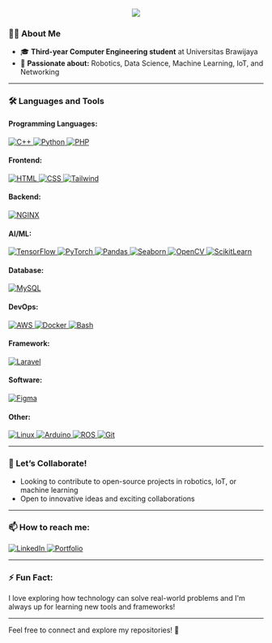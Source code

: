 <h1 align="center">
    <img src="https://readme-typing-svg.herokuapp.com/?font=Courier+New&size=30&pause=300&color=1ABC9C&center=true&vCenter=true&width=600&height=70&lines=Achmad+Rohmandzoni" />
</h1>

### 👨‍💻 About Me  
- 🎓 **Third-year Computer Engineering student** at Universitas Brawijaya  
- 🤖 **Passionate about:** Robotics, Data Science, Machine Learning, IoT, and Networking  

---

### 🛠️ Languages and Tools  

#### Programming Languages:
<p align="left">
  <a href="https://www.w3schools.com/cpp/" target="_blank">
    <img src="https://img.shields.io/badge/C/C++-%2300599C.svg?style=for-the-badge&logo=c%2B%2B&logoColor=white" alt="C++"/>
  </a>
  <a href="https://www.python.org" target="_blank">
    <img src="https://img.shields.io/badge/Python-%233776AB.svg?style=for-the-badge&logo=python&logoColor=white" alt="Python"/>
  </a>
  <a href="https://www.php.net" target="_blank">
    <img src="https://img.shields.io/badge/PHP-%23777BB4.svg?style=for-the-badge&logo=php&logoColor=white" alt="PHP"/>
  </a>
</p>

#### Frontend:
<p align="left">
  <a href="https://www.w3schools.com/html/" target="_blank">
    <img src="https://img.shields.io/badge/HTML-%23E34F26.svg?style=for-the-badge&logo=html5&logoColor=white" alt="HTML"/>
  </a>
  <a href="https://www.w3schools.com/css/" target="_blank">
    <img src="https://img.shields.io/badge/CSS-%231572B6.svg?style=for-the-badge&logo=css3&logoColor=white" alt="CSS"/>
  </a>
  <a href="https://tailwindcss.com/" target="_blank">
    <img src="https://img.shields.io/badge/Tailwind-%2306B6D4.svg?style=for-the-badge&logo=tailwindcss&logoColor=white" alt="Tailwind"/>
  </a>
</p>

#### Backend:
<p align="left">
  <a href="https://www.nginx.org/" target="_blank">
    <img src="https://img.shields.io/badge/NGINX-%23009639.svg?style=for-the-badge&logo=nginx&logoColor=white" alt="NGINX"/>
  </a>
</p>

#### AI/ML:
<p align="left">
  <a href="https://www.tensorflow.org/" target="_blank">
    <img src="https://img.shields.io/badge/TensorFlow-%23FF6F00.svg?style=for-the-badge&logo=tensorflow&logoColor=white" alt="TensorFlow"/>
  </a>
  <a href="https://pytorch.org/" target="_blank">
    <img src="https://img.shields.io/badge/PyTorch-%23EE4C2C.svg?style=for-the-badge&logo=pytorch&logoColor=white" alt="PyTorch"/>
  </a>
  <a href="https://pandas.pydata.org/" target="_blank">
    <img src="https://img.shields.io/badge/Pandas-%23150458.svg?style=for-the-badge&logo=pandas&logoColor=white" alt="Pandas"/>
  </a>
  <a href="https://seaborn.pydata.org/" target="_blank">
    <img src="https://img.shields.io/badge/Seaborn-%231A1A1A.svg?style=for-the-badge&logo=python&logoColor=white" alt="Seaborn"/>
  </a>
  <a href="https://opencv.org/" target="_blank">
    <img src="https://img.shields.io/badge/OpenCV-%235C3EE8.svg?style=for-the-badge&logo=opencv&logoColor=white" alt="OpenCV"/>
  </a>
  <a href="https://scikit-learn.org/" target="_blank">
    <img src="https://img.shields.io/badge/ScikitLearn-%23F7931E.svg?style=for-the-badge&logo=scikitlearn&logoColor=white" alt="ScikitLearn"/>
  </a>
</p>

#### Database:
<p align="left">
  <a href="https://www.mysql.com/" target="_blank">
    <img src="https://img.shields.io/badge/MySQL-%234479A1.svg?style=for-the-badge&logo=mysql&logoColor=white" alt="MySQL"/>
  </a>
</p>

#### DevOps:
<p align="left">
  <a href="https://aws.amazon.com/" target="_blank">
    <img src="https://img.shields.io/badge/AWS-%23FF9900.svg?style=for-the-badge&logo=amazonaws&logoColor=white" alt="AWS"/>
  </a>
  <a href="https://www.docker.com/" target="_blank">
    <img src="https://img.shields.io/badge/Docker-%232496ED.svg?style=for-the-badge&logo=docker&logoColor=white" alt="Docker"/>
  </a>
  <a href="https://www.gnu.org/software/bash/" target="_blank">
    <img src="https://img.shields.io/badge/Bash-%234EAA25.svg?style=for-the-badge&logo=gnu-bash&logoColor=white" alt="Bash"/>
  </a>
</p>

#### Framework:
<p align="left">
  <a href="https://laravel.com/" target="_blank">
    <img src="https://img.shields.io/badge/Laravel-%23FF2D20.svg?style=for-the-badge&logo=laravel&logoColor=white" alt="Laravel"/>
  </a>
</p>

#### Software:
<p align="left">
  <a href="https://www.figma.com/" target="_blank">
    <img src="https://img.shields.io/badge/Figma-%23F24E1E.svg?style=for-the-badge&logo=figma&logoColor=white" alt="Figma"/>
  </a>
</p>

#### Other:
<p align="left">
  <a href="https://www.linux.org/" target="_blank">
    <img src="https://img.shields.io/badge/Linux-%23FCC624.svg?style=for-the-badge&logo=linux&logoColor=black" alt="Linux"/>
  </a>
  <a href="https://www.arduino.cc/" target="_blank">
    <img src="https://img.shields.io/badge/Arduino-%2300979D.svg?style=for-the-badge&logo=arduino&logoColor=white" alt="Arduino"/>
  </a>
  <a href="https://www.ros.org/" target="_blank">
    <img src="https://img.shields.io/badge/ROS-%23223337.svg?style=for-the-badge&logo=ros&logoColor=white" alt="ROS"/>
  </a>
  <a href="https://git-scm.com/" target="_blank">
    <img src="https://img.shields.io/badge/Git-%23F05032.svg?style=for-the-badge&logo=git&logoColor=white" alt="Git"/>
  </a>
</p>

---

### 🤝 Let’s Collaborate!  
- Looking to contribute to open-source projects in robotics, IoT, or machine learning  
- Open to innovative ideas and exciting collaborations  

---

### 📫 How to reach me:    
<p>
  <a href="https://www.linkedin.com/in/achmadrohman" target="_blank">
    <img src="https://img.shields.io/badge/LinkedIn-0A66C2?style=for-the-badge&logo=linkedin&logoColor=white" alt="LinkedIn"/>
  </a>
  <a href="http://achmadrzm.site" target="_blank">
    <img src="https://img.shields.io/badge/Portfolio-000000?style=for-the-badge&logo=githubpages&logoColor=white" alt="Portfolio"/>
  </a>
</p>

---

### ⚡ Fun Fact:  
I love exploring how technology can solve real-world problems and I'm always up for learning new tools and frameworks!  

---

Feel free to connect and explore my repositories! 🚀
